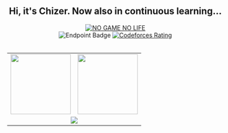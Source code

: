 
<h2 align="center">Hi, it's Chizer. Now also in continuous learning...</h2>

<div align="center">
  <a href="https://git.io/typing-svg"><img src="https://readme-typing-svg.demolab.com?font=Pixelify+Sans&size=39&pause=1000&color=185CFF&background=90E5FA00&center=true&vCenter=true&width=435&lines=NO+GAME+NO+LIFE" alt="NO GAME NO LIFE" /></a>
</div>

<div align="center">
  <img alt="Endpoint Badge" src="https://img.shields.io/endpoint?url=https%3A%2F%2Fhits.dwyl.com%2Fchizer77%2Freadme.json&style=for-the-badge&logo=githubcopilot&logoColor=0B2A74&label=visitors&labelColor=white&color=0B2A74">
  <a href="https://codeforces.com/profile/Chizer">
    <img alt="Codeforces Rating" src="https://img.shields.io/badge/dynamic/json?url=https%3A%2F%2Fcodeforces.com%2Fapi%2Fuser.info%3Fhandles%3DChizer&query=%24.result%5B%3A1%5D.rating&style=for-the-badge&logo=data%3Aimage%2Fsvg%2Bxml%3Bbase64%2CPHN2ZyBjbGFzcz0ibG9nbyIgd2lkdGg9IjMyIiBoZWlnaHQ9IjI1IiB2aWV3Qm94PSIwIDAgMzIgMjUiIGZpbGw9Im5vbmUiIHhtbG5zPSJodHRwOi8vd3d3LnczLm9yZy8yMDAwL3N2ZyI%2BDQogICAgPHJlY3QgeT0iNiIgd2lkdGg9IjgiIGhlaWdodD0iMTguMTI1IiByeD0iMiIgZmlsbD0iI0ZGQzEwNyIvPg0KICAgIDxyZWN0IHg9IjI0IiB5PSIxMC4xMjUiIHdpZHRoPSI4IiBoZWlnaHQ9IjE0IiByeD0iMiIgZmlsbD0iI0Y0NDMzNiIvPg0KICAgIDxyZWN0IHg9IjEyIiB3aWR0aD0iOCIgaGVpZ2h0PSIyNC4xMjUiIHJ4PSIyIiBmaWxsPSIjMjE5NkYzIi8%2BDQo8L3N2Zz4%3D&label=Codeforces%20Rating&labelColor=white&color=008000&cacheSeconds=86400">
  </a>
</div>

<br>

<table width="100%" align="center">
  <tr>
    <td>
      <picture>
        <source 
          srcset="https://github-readme-stats.vercel.app/api?username=chizer77&hide_title=true&hide_border=true&show_icons=true&theme=dark&include_all_commits=true&bg_color=0d1117"
          media="(prefers-color-scheme: dark)"
        />
        <source
          srcset="https://github-readme-stats.vercel.app/api?username=chizer77&hide_title=true&hide_border=true&show_icons=true&include_all_commits=true&bg_color=ffffff"
          media="(prefers-color-scheme: light), (prefers-color-scheme: no-preference)"
        />
        <img height="140" src="https://github-readme-stats.vercel.app/api?username=chizer77&hide_title=true&hide_border=true&show_icons=true&include_all_commits=true" />
      </picture>
    </td>
    <td>
      <picture>
        <source 
          srcset="https://github-readme-stats.vercel.app/api/top-langs/?username=chizer77&hide_title=true&hide_border=true&layout=compact&theme=dark&bg_color=0d1117"
          media="(prefers-color-scheme: dark)"
        />
        <source
          srcset="https://github-readme-stats.vercel.app/api/top-langs/?username=chizer77&hide_title=true&hide_border=true&layout=compact&bg_color=ffffff"
          media="(prefers-color-scheme: light), (prefers-color-scheme: no-preference)"
        />
        <img height="140" src="https://github-readme-stats.vercel.app/api/top-langs/?username=chizer77&hide_title=true&hide_border=true&layout=compact" />
      </picture>
    </td>
 </tr>
 <tr>
   <td colspan="2" align="center">
      <img src="https://github-profile-trophy.vercel.app/?username=chizer77&theme=gruvbox&row=1&column=5&no-frame=true&no-bg=true&no-frame=true" />
   </td>
 </tr>
</table>
